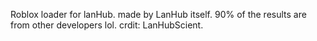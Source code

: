 Roblox loader for lanHub.
made by LanHub itself.
90% of the results are from other developers lol.
crdit: LanHubScient.
